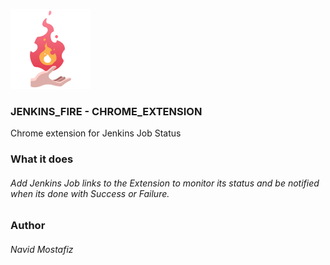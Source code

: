 ![JENKINS_FIRE](https://github.com/navidmostafiz/CRYPTO_FIRE/blob/master/icon_128.png "JENKINS FIRE LOGO") 
### JENKINS_FIRE - CHROME_EXTENSION
Chrome extension for Jenkins Job Status

### What it does
###### Add Jenkins Job links to the Extension to monitor its status and be notified when its done with Success or Failure.

### Author
###### Navid Mostafiz

